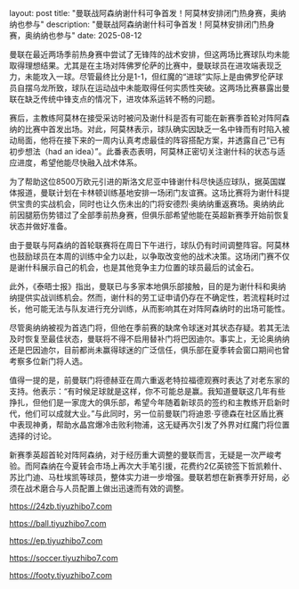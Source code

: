 layout: post title: "曼联战阿森纳谢什科可争首发！阿莫林安排闭门热身赛，奥纳纳也参与" description: "曼联战阿森纳谢什科可争首发！阿莫林安排闭门热身赛，奥纳纳也参与" date: 2025-08-12

曼联在最近两场季前热身赛中尝试了无锋阵的战术安排，但这两场比赛球队均未能取得理想结果。尤其是在主场对阵佛罗伦萨的比赛中，曼联球员在进攻端表现乏力，未能攻入一球。尽管最终比分是1-1，但红魔的“进球”实际上是由佛罗伦萨球员自摆乌龙所致，球队在运动战中未能取得任何实质性突破。这两场比赛暴露出曼联在缺乏传统中锋支点的情况下，进攻体系运转不畅的问题。

赛后，主教练阿莫林在接受采访时被问及谢什科是否有可能在新赛季首轮对阵阿森纳的比赛中首发出场。对此，阿莫林表示，球队确实因缺乏一名中锋而有时陷入被动局面，他将在接下来的一周内认真考虑最佳的阵容搭配方案，并透露自己“已有初步想法（had an idea）”。此番表态表明，阿莫林正密切关注谢什科的状态与适应进度，希望他能尽快融入战术体系。

为了帮助这位8500万欧元引进的斯洛文尼亚中锋谢什科尽快适应球队，据英国媒体报道，曼联计划在卡林顿训练基地安排一场闭门友谊赛。这场比赛将为谢什科提供宝贵的实战机会，同时也让久伤未出的门将安德烈·奥纳纳重返赛场。奥纳纳此前因腿筋伤势错过了全部季前热身赛，但俱乐部希望他能在英超新赛季开始前恢复状态并做好准备。

由于曼联与阿森纳的首轮联赛将在周日下午进行，球队仍有时间调整阵容。阿莫林也鼓励球员在本周的训练中全力以赴，以争取改变他的战术决策。这场闭门赛不仅是谢什科展示自己的机会，也是其他竞争主力位置的球员最后的试金石。

此外，《泰晤士报》指出，曼联已与多家本地俱乐部接触，目的是为谢什科和奥纳纳提供实战训练机会。然而，谢什科的劳工证申请仍存在不确定性，若流程耗时过长，他可能无法与队友进行充分训练，从而影响其在对阵阿森纳时的出场可能性。

尽管奥纳纳被视为首选门将，但他在季前赛的缺席令球迷对其状态存疑。若其无法及时恢复至最佳状态，曼联将不得不启用替补门将巴因迪尔。事实上，无论奥纳纳还是巴因迪尔，目前都尚未赢得球迷的广泛信任，俱乐部在夏季转会窗口期间也曾考察多位新门将人选。

值得一提的是，前曼联门将德赫亚在周六重返老特拉福德观赛时表达了对老东家的支持。他表示：“有时候足球就是这样，你不可能总是赢。我知道曼联这几年有些挣扎，但他们是一家庞大的俱乐部，希望今年随着新球员的签约和主教练开启新时代，他们可以成就大业。”与此同时，另一位前曼联门将迪恩·亨德森在社区盾比赛中表现神勇，帮助水晶宫爆冷击败利物浦，这无疑再次引发了外界对红魔门将位置选择的讨论。

新赛季英超首轮对阵阿森纳，对于经历重大调整的曼联而言，无疑是一次严峻考验。而阿森纳在今夏转会市场上再次大手笔引援，花费约2亿英镑签下哲凯赖什、苏比门迪、马杜埃凯等球员，整体实力进一步增强。曼联若想在新赛季开好局，必须在战术磨合与人员配置上做出迅速而有效的调整。

https://24zb.tiyuzhibo7.com

https://ball.tiyuzhibo7.com

https://ep.tiyuzhibo7.com

https://soccer.tiyuzhibo7.com

https://footy.tiyuzhibo7.com